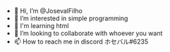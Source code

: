 - 👋 Hi, I’m @JosevalFilho
- 👀 I’m interested in simple programming
- 🌱 I'm learning html
- 💞️ I’m looking to collaborate with whoever you want
- 📫 How to reach me in discord ホセバル#6235

<!---
JosevalFilho/JosevalFilho is a ✨ special ✨ repository because its `README.md` (this file) appears on your GitHub profile.
You can click the Preview link to take a look at your changes.
--->
